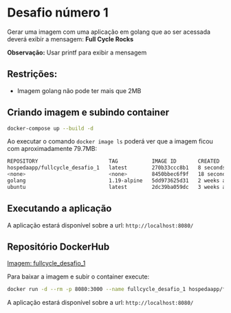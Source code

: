 # Desafio número 1
Gerar uma imagem com uma aplicação em golang que ao ser acessada deverá
exibir a mensagem: **Full Cycle Rocks**

**Observação:** Usar printf para exibir a mensagem

## Restrições:
* Imagem golang não pode ter mais que 2MB

##  Criando imagem e subindo container
```sh 
docker-compose up --build -d
```

Ao executar o comando ```docker image ls``` poderá ver que a imagem ficou com aproximadamente 79.7MB:
```sh
REPOSITORY                       TAG           IMAGE ID       CREATED          SIZE
hospedaapp/fullcycle_desafio_1   latest        270b33ccc8b1   8 seconds ago    79.7MB
<none>                           <none>        8450bbec6f9f   18 seconds ago   381MB
golang                           1.19-alpine   5dd973625d31   2 weeks ago      352MB
ubuntu                           latest        2dc39ba059dc   3 weeks ago      77.8MB
```

## Executando a aplicação
A aplicação estará disponível sobre a url: ```http://localhost:8080/```

## Repositório DockerHub
[Imagem: fullcycle_desafio_1](https://hub.docker.com/r/hospedaapp/fullcycle_desafio_1)

Para baixar a imagem e subir o container execute:
```sh
docker run -d --rm -p 8080:3000 --name fullcycle_desafio_1 hospedaapp/fullcycle_desafio_1 -d
```
A aplicação estará disponível sobre a url: ```http://localhost:8080/```
